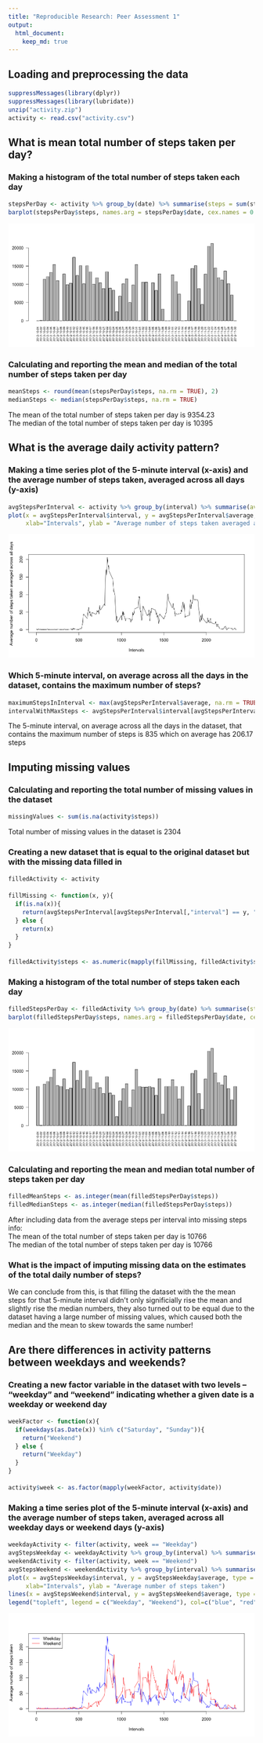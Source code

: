 ```yaml
---
title: "Reproducible Research: Peer Assessment 1"
output: 
  html_document:
    keep_md: true
---
```




## Loading and preprocessing the data

```r
suppressMessages(library(dplyr))
suppressMessages(library(lubridate))
unzip("activity.zip")
activity <- read.csv("activity.csv")
```
## What is mean total number of steps taken per day?

### Making a histogram of the total number of steps taken each day


```r
stepsPerDay <- activity %>% group_by(date) %>% summarise(steps = sum(steps, na.rm = TRUE))
barplot(stepsPerDay$steps, names.arg = stepsPerDay$date, cex.names = 0.7, las = 2)
```

![](instructions_fig/steps_histogram-1.png)<!-- -->

### Calculating and reporting the mean and median of the total number of steps taken per day


```r
meanSteps <- round(mean(stepsPerDay$steps, na.rm = TRUE), 2)
medianSteps <- median(stepsPerDay$steps, na.rm = TRUE)
```

The mean of the total number of steps taken per day is 9354.23  
The median of the total number of steps taken per day is 10395

## What is the average daily activity pattern?

### Making a time series plot of the 5-minute interval (x-axis) and the average number of steps taken, averaged across all days (y-axis)


```r
avgStepsPerInterval <- activity %>% group_by(interval) %>% summarise(average = mean(steps, na.rm = TRUE))
plot(x = avgStepsPerInterval$interval, y = avgStepsPerInterval$average, type = "l", 
     xlab="Intervals", ylab = "Average number of steps taken averaged across all days")
```

![](instructions_fig/average_activity-1.png)<!-- -->

### Which 5-minute interval, on average across all the days in the dataset, contains the maximum number of steps?


```r
maximumStepsInInterval <- max(avgStepsPerInterval$average, na.rm = TRUE)
intervalWithMaxSteps <- avgStepsPerInterval$interval[avgStepsPerInterval$average == maximumStepsInInterval]
```

The 5-minute interval, on average across all the days in the dataset,
that contains the maximum number of steps is 835
which on average has 206.17 steps

## Imputing missing values

### Calculating and reporting the total number of missing values in the dataset


```r
missingValues <- sum(is.na(activity$steps))
```

Total number of missing values in the dataset is 2304

### Creating a new dataset that is equal to the original dataset but with the missing data filled in


```r
filledActivity <- activity

fillMissing <- function(x, y){
  if(is.na(x)){
    return(avgStepsPerInterval[avgStepsPerInterval[,"interval"] == y, "average"])
  } else {
    return(x)
  }
}

filledActivity$steps <- as.numeric(mapply(fillMissing, filledActivity$steps, filledActivity$interval))
```

### Making a histogram of the total number of steps taken each day


```r
filledStepsPerDay <- filledActivity %>% group_by(date) %>% summarise(steps = sum(steps))
barplot(filledStepsPerDay$steps, names.arg = filledStepsPerDay$date, cex.names = 0.7, las = 2)
```

![](instructions_fig/filled_steps_histogram-1.png)<!-- -->

### Calculating and reporting the mean and median total number of steps taken per day


```r
filledMeanSteps <- as.integer(mean(filledStepsPerDay$steps))
filledMedianSteps <- as.integer(median(filledStepsPerDay$steps))
```

After including data from the average steps per interval into missing steps info:  
The mean of the total number of steps taken per day is 10766  
The median of the total number of steps taken per day is 10766

### What is the impact of imputing missing data on the estimates of the total daily number of steps?

We can conclude from this, is that filling the dataset with the the mean steps
for that 5-minute interval didn't only significially rise the mean and slightly
rise the median numbers, they also turned out to be equal due to the dataset
having a large number of missing values, which caused both the median and the mean
to skew towards the same number!

## Are there differences in activity patterns between weekdays and weekends?

### Creating a new factor variable in the dataset with two levels – “weekday” and “weekend” indicating whether a given date is a weekday or weekend day


```r
weekFactor <- function(x){
  if(weekdays(as.Date(x)) %in% c("Saturday", "Sunday")){
    return("Weekend")
  } else {
    return("Weekday")
  }
}

activity$week <- as.factor(mapply(weekFactor, activity$date))
```

### Making a time series plot of the 5-minute interval (x-axis) and the average number of steps taken, averaged across all weekday days or weekend days (y-axis)


```r
weekdayActivity <- filter(activity, week == "Weekday")
avgStepsWeekday <- weekdayActivity %>% group_by(interval) %>% summarise(average = mean(steps, na.rm = TRUE))
weekendActivity <- filter(activity, week == "Weekend")
avgStepsWeekend <- weekendActivity %>% group_by(interval) %>% summarise(average = mean(steps, na.rm = TRUE))
plot(x = avgStepsWeekday$interval, y = avgStepsWeekday$average, type = "l", col = "blue",
     xlab="Intervals", ylab = "Average number of steps taken")
lines(x = avgStepsWeekend$interval, y = avgStepsWeekend$average, type = "l", col = "red")
legend("topleft", legend = c("Weekday", "Weekend"), col=c("blue", "red"), lty=1, cex=1)
```

![](instructions_fig/week_activity-1.png)<!-- -->
